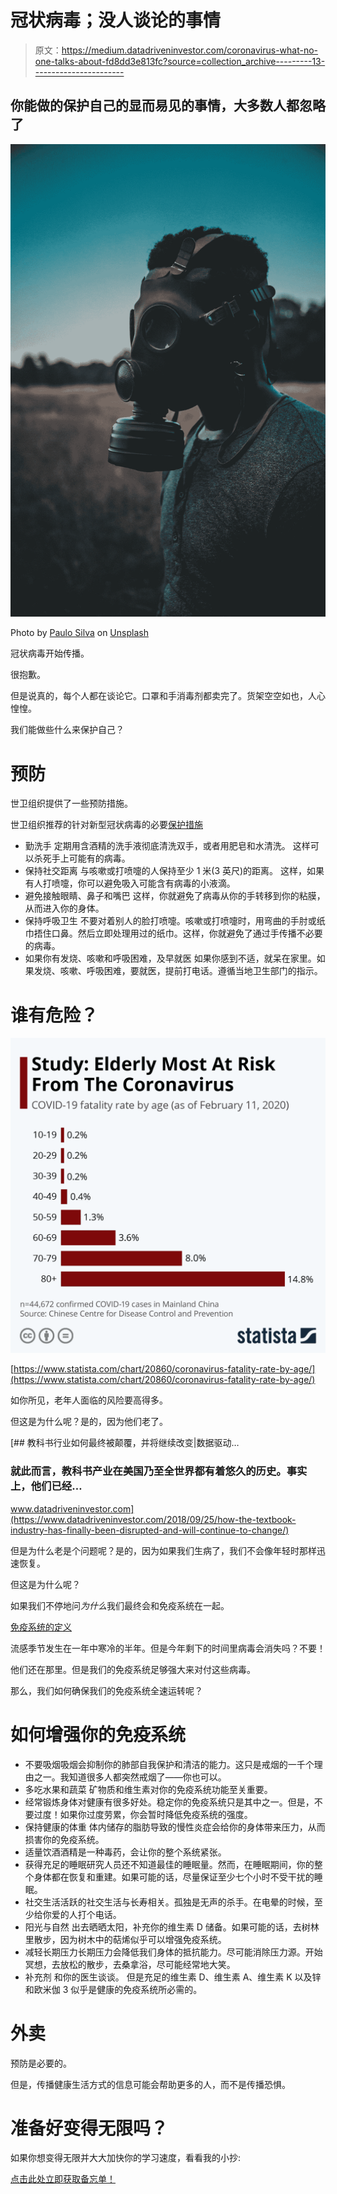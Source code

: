 # 冠状病毒；没人谈论的事情

> 原文：<https://medium.datadriveninvestor.com/coronavirus-what-no-one-talks-about-fd8dd3e813fc?source=collection_archive---------13----------------------->

## 你能做的保护自己的显而易见的事情，大多数人都忽略了

![](img/83dcdecbc387d140953379c8b7f55b5e.png)

Photo by [Paulo Silva](https://unsplash.com/@onevagabond?utm_source=medium&utm_medium=referral) on [Unsplash](https://unsplash.com?utm_source=medium&utm_medium=referral)

冠状病毒开始传播。

很抱歉。

但是说真的，每个人都在谈论它。口罩和手消毒剂都卖完了。货架空空如也，人心惶惶。

我们能做些什么来保护自己？

# 预防

世卫组织提供了一些预防措施。

世卫组织推荐的针对新型冠状病毒的必要[保护措施](https://www.who.int/emergencies/diseases/novel-coronavirus-2019/advice-for-public)

*   勤洗手
    定期用含酒精的洗手液彻底清洗双手，或者用肥皂和水清洗。
    这样可以杀死手上可能有的病毒。
*   保持社交距离
    与咳嗽或打喷嚏的人保持至少 1 米(3 英尺)的距离。
    这样，如果有人打喷嚏，你可以避免吸入可能含有病毒的小液滴。
*   避免接触眼睛、鼻子和嘴巴
    这样，你就避免了病毒从你的手转移到你的粘膜，从而进入你的身体。
*   保持呼吸卫生
    不要对着别人的脸打喷嚏。咳嗽或打喷嚏时，用弯曲的手肘或纸巾捂住口鼻。然后立即处理用过的纸巾。这样，你就避免了通过手传播不必要的病毒。
*   如果你有发烧、咳嗽和呼吸困难，及早就医
    如果你感到不适，就呆在家里。如果发烧、咳嗽、呼吸困难，要就医，提前打电话。遵循当地卫生部门的指示。

# 谁有危险？

![](img/5164447c9c252cfabc17aea702d20101.png)

[https://www.statista.com/chart/20860/coronavirus-fatality-rate-by-age/](https://www.statista.com/chart/20860/coronavirus-fatality-rate-by-age/)

如你所见，老年人面临的风险要高得多。

但这是为什么呢？是的，因为他们老了。

[](https://www.datadriveninvestor.com/2018/09/25/how-the-textbook-industry-has-finally-been-disrupted-and-will-continue-to-change/) [## 教科书行业如何最终被颠覆，并将继续改变|数据驱动…

### 就此而言，教科书产业在美国乃至全世界都有着悠久的历史。事实上，他们已经…

www.datadriveninvestor.com](https://www.datadriveninvestor.com/2018/09/25/how-the-textbook-industry-has-finally-been-disrupted-and-will-continue-to-change/) 

但是为什么老是个问题呢？是的，因为如果我们生病了，我们不会像年轻时那样迅速恢复。

但这是为什么呢？

如果我们不停地问*为什么*我们最终会和免疫系统在一起。

[免疫系统的定义](https://www.merriam-webster.com/dictionary/immune%20system)

流感季节发生在一年中寒冷的半年。但是今年剩下的时间里病毒会消失吗？不要！

他们还在那里。但是我们的免疫系统足够强大来对付这些病毒。

那么，我们如何确保我们的免疫系统全速运转呢？

# 如何增强你的免疫系统

*   不要吸烟吸烟会抑制你的肺部自我保护和清洁的能力。这只是戒烟的一千个理由之一。我知道很多人都突然戒烟了——你也可以。
*   多吃水果和蔬菜
    矿物质和维生素对你的免疫系统功能至关重要。
*   经常锻炼身体对健康有很多好处。稳定你的免疫系统只是其中之一。但是，不要过度！如果你过度劳累，你会暂时降低免疫系统的强度。
*   保持健康的体重
    体内储存的脂肪导致的慢性炎症会给你的身体带来压力，从而损害你的免疫系统。
*   适量饮酒酒精是一种毒药，会让你的整个系统紧张。
*   获得充足的睡眠研究人员还不知道最佳的睡眠量。然而，在睡眠期间，你的整个身体都在恢复和重建。如果可能的话，尽量保证至少七个小时不受干扰的睡眠。
*   社交生活活跃的社交生活与长寿相关。孤独是无声的杀手。在电晕的时候，至少给你爱的人打个电话。
*   阳光与自然
    出去晒晒太阳，补充你的维生素 D 储备。如果可能的话，去树林里散步，因为树木中的萜烯似乎可以增强免疫系统。
*   减轻长期压力长期压力会降低我们身体的抵抗能力。尽可能消除压力源。开始冥想，去放松的散步，去桑拿浴，尽可能经常地大笑。
*   补充剂
    和你的医生谈谈。
    但是充足的维生素 D、维生素 A、维生素 K 以及锌和欧米伽 3 似乎是健康的免疫系统所必需的。

# 外卖

预防是必要的。

但是，传播健康生活方式的信息可能会帮助更多的人，而不是传播恐惧。

# 准备好变得无限吗？

如果你想变得无限并大大加快你的学习速度，看看我的小抄:

[点击此处立即获取备忘单！](https://roadtolimitless.com/cheatsheet/)